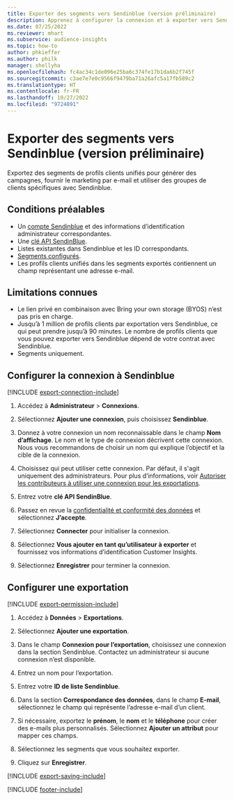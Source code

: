 ```yaml
---
title: Exporter des segments vers Sendinblue (version préliminaire)
description: Apprenez à configurer la connexion et à exporter vers Sendinblue.
ms.date: 07/25/2022
ms.reviewer: mhart
ms.subservice: audience-insights
ms.topic: how-to
author: phkieffer
ms.author: philk
manager: shellyha
ms.openlocfilehash: fc4ac34c1de096e25ba6c374fe17b1da6b2f745f
ms.sourcegitcommit: c3ae7e7e0c9566f9479ba71a26afc5a17fb589c2
ms.translationtype: HT
ms.contentlocale: fr-FR
ms.lasthandoff: 10/27/2022
ms.locfileid: "9724891"
---
```

# <a name="export-segments-to-sendinblue-preview"></a>Exporter des segments vers Sendinblue (version préliminaire)

Exportez des segments de profils clients unifiés pour générer des campagnes, fournir le marketing par e-mail et utiliser des groupes de clients spécifiques avec Sendinblue.

## <a name="prerequisites"></a>Conditions préalables

- Un [compte Sendinblue](https://www.sendinblue.com/) et des informations d’identification administrateur correspondantes.
- Une [clé API SendinBlue](https://developers.sendinblue.com/docs/getting-started#:~:text=Get%20your%20API%20key&text=You%20can%20create%20one%20from,your%20settings%20This%20API%20key).
- Listes existantes dans Sendinblue et les ID correspondants.
- [Segments configurés](segments.md).
- Les profils clients unifiés dans les segments exportés contiennent un champ représentant une adresse e-mail.

## <a name="known-limitations"></a>Limitations connues

- Le lien privé en combinaison avec Bring your own storage (BYOS) n’est pas pris en charge.
- Jusqu’à 1 million de profils clients par exportation vers Sendinblue, ce qui peut prendre jusqu’à 90 minutes. Le nombre de profils clients que vous pouvez exporter vers Sendinblue dépend de votre contrat avec Sendinblue.
- Segments uniquement.

## <a name="set-up-connection-to-sendinblue"></a>Configurer la connexion à Sendinblue

[!INCLUDE [export-connection-include](includes/export-connection-admn.md)]

1. Accédez à **Administrateur** > **Connexions**.

1. Sélectionnez **Ajouter une connexion**, puis choisissez **Sendinblue**.

1. Donnez à votre connexion un nom reconnaissable dans le champ **Nom d’affichage**. Le nom et le type de connexion décrivent cette connexion. Nous vous recommandons de choisir un nom qui explique l’objectif et la cible de la connexion.

1. Choisissez qui peut utiliser cette connexion. Par défaut, il s'agit uniquement des administrateurs. Pour plus d’informations, voir [Autoriser les contributeurs à utiliser une connexion pour les exportations](connections.md#allow-contributors-to-use-a-connection-for-exports).

1. Entrez votre **clé API SendinBlue**.

1. Passez en revue la [confidentialité et conformité des données](connections.md#data-privacy-and-compliance) et sélectionnez **J’accepte**.

1. Sélectionnez **Connecter** pour initialiser la connexion.

1. Sélectionnez **Vous ajouter en tant qu’utilisateur à exporter** et fournissez vos informations d’identification Customer Insights.

1. Sélectionnez **Enregistrer** pour terminer la connexion.

## <a name="configure-an-export"></a>Configurer une exportation

[!INCLUDE [export-permission-include](includes/export-permission.md)]

1. Accédez à **Données** > **Exportations**.

1. Sélectionnez **Ajouter une exportation**.

1. Dans le champ **Connexion pour l’exportation**, choisissez une connexion dans la section Sendinblue. Contactez un administrateur si aucune connexion n’est disponible.

1. Entrez un nom pour l’exportation.

1. Entrez votre **ID de liste Sendinblue**.

1. Dans la section **Correspondance des données**, dans le champ **E-mail**, sélectionnez le champ qui représente l’adresse e-mail d’un client.

1. Si nécessaire, exportez le **prénom**, le **nom** et le **téléphone** pour créer des e-mails plus personnalisés. Sélectionnez **Ajouter un attribut** pour mapper ces champs.

1. Sélectionnez les segments que vous souhaitez exporter.

1. Cliquez sur **Enregistrer**.

[!INCLUDE [export-saving-include](includes/export-saving.md)]

[!INCLUDE [footer-include](includes/footer-banner.md)]
